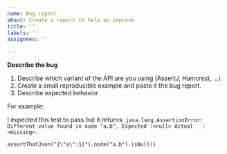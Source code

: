 ```yaml
---
name: Bug report
about: Create a report to help us improve
title: ''
labels: ''
assignees: ''

---
```


**Describe the bug**
1. Describe which variant of the API are you using (AssertJ, Hamcrest, ...)
2. Create a small reproducible example and paste it the bug report.
3. Describe expected behavior

For example:

I expected this test to pass but it returns: `java.lang.AssertionError: Different value found in node "a.b", Expected :<null> Actual   :<missing>.`
```
assertThatJson("{\"a\":1}").node("a.b").isNull()
```
